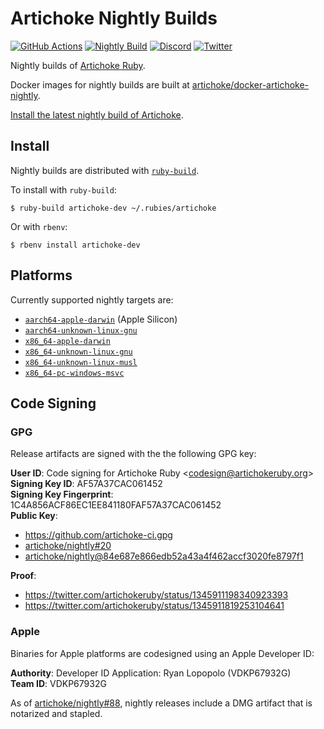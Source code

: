 # Artichoke Nightly Builds

[![GitHub Actions](https://github.com/artichoke/nightly/workflows/CI/badge.svg)](https://github.com/artichoke/nightly/actions)
[![Nightly Build](https://github.com/artichoke/nightly/workflows/Nightly%20Builder/badge.svg)](https://github.com/artichoke/nightly/actions)
[![Discord](https://img.shields.io/discord/607683947496734760)](https://discord.gg/QCe2tp2)
[![Twitter](https://img.shields.io/twitter/follow/artichokeruby?label=Follow&style=social)](https://twitter.com/artichokeruby)

Nightly builds of [Artichoke Ruby].

Docker images for nightly builds are built at
[artichoke/docker-artichoke-nightly][docker-nightly].

[Install the latest nightly build of Artichoke][nightly-releases].

[artichoke ruby]: https://github.com/artichoke/artichoke
[docker-nightly]: https://github.com/artichoke/docker-artichoke-nightly
[nightly-releases]: https://github.com/artichoke/nightly/releases

## Install

Nightly builds are distributed with [`ruby-build`].

To install with `ruby-build`:

```shell
$ ruby-build artichoke-dev ~/.rubies/artichoke
```

Or with `rbenv`:

```shell
$ rbenv install artichoke-dev
```

## Platforms

Currently supported nightly targets are:

- [`aarch64-apple-darwin`] (Apple Silicon)
- [`aarch64-unknown-linux-gnu`]
- [`x86_64-apple-darwin`]
- [`x86_64-unknown-linux-gnu`]
- [`x86_64-unknown-linux-musl`]
- [`x86_64-pc-windows-msvc`]

[`aarch64-apple-darwin`]:
  https://github.com/artichoke/nightly/releases/latest/download/artichoke-nightly-aarch64-apple-darwin.tar.gz
[`aarch64-unknown-linux-gnu`]:
  https://github.com/artichoke/nightly/releases/latest/download/artichoke-nightly-aarch64-unknown-linux-gnu.tar.gz
[`x86_64-apple-darwin`]:
  https://github.com/artichoke/nightly/releases/latest/download/artichoke-nightly-x86_64-apple-darwin.tar.gz
[`x86_64-unknown-linux-gnu`]:
  https://github.com/artichoke/nightly/releases/latest/download/artichoke-nightly-x86_64-unknown-linux-gnu.tar.gz
[`x86_64-unknown-linux-musl`]:
  https://github.com/artichoke/nightly/releases/latest/download/artichoke-nightly-x86_64-unknown-linux-musl.tar.gz
[`x86_64-pc-windows-msvc`]:
  https://github.com/artichoke/nightly/releases/latest/download/artichoke-nightly-x86_64-pc-windows-msvc.zip

## Code Signing

### GPG

Release artifacts are signed with the the following GPG key:

**User ID**: Code signing for Artichoke Ruby \<codesign@artichokeruby.org\>  
**Signing Key ID**: AF57A37CAC061452  
**Signing Key Fingerprint**: 1C4A856ACF86EC1EE841180FAF57A37CAC061452  
**Public Key**:

- <https://github.com/artichoke-ci.gpg>
- [artichoke/nightly#20]
- [artichoke/nightly@84e687e866edb52a43a4f462accf3020fe8797f1]

**Proof**:

- <https://twitter.com/artichokeruby/status/1345911198340923393>
- <https://twitter.com/artichokeruby/status/1345911819253104641>

[`ruby-build`]: https://github.com/rbenv/ruby-build
[artichoke/nightly#20]: https://github.com/artichoke/nightly/pull/20
[artichoke/nightly@84e687e866edb52a43a4f462accf3020fe8797f1]:
  https://github.com/artichoke/nightly/commit/84e687e866edb52a43a4f462accf3020fe8797f1

### Apple

Binaries for Apple platforms are codesigned using an Apple Developer ID:

**Authority**: Developer ID Application: Ryan Lopopolo (VDKP67932G)  
**Team ID**: VDKP67932G

As of [artichoke/nightly#88], nightly releases include a DMG artifact that is
notarized and stapled.

[artichoke/nightly#88]: https://github.com/artichoke/nightly/pull/88
